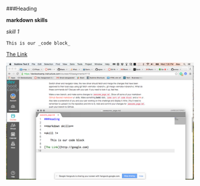 ###Heading

**markdown skills**

*skill 1*

    This is our _code block_

[The Link](http://google.com)

![Pairing work screenshot](https://github.com/soreasy/phase-0-gps-1/blob/master/Screen%20Shot%202016-06-01%20at%207.30.43%20PM.png)